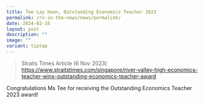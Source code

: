```yaml
---
title: Tee Lay Hoon, Outstanding Economics Teacher 2023
permalink: /rv-in-the-news/news/permalink/
date: 2024-02-16
layout: post
description: ""
image: ""
variant: tiptap
---
```

<blockquote>
<p>Straits Times Article (6 Nov 2023) <a href="https://www.straitstimes.com/singapore/river-valley-high-economics-teacher-wins-outstanding-economics-teacher-award" rel="noopener noreferrer nofollow" target="_blank">https://www.straitstimes.com/singapore/river-valley-high-economics-teacher-wins-outstanding-economics-teacher-award</a>
</p>
<p></p>
</blockquote>
<p>Congratulations Ms Tee for receiving the Outstanding Economics Teacher
2023 award!</p>